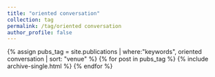 ```yaml
---
title: "oriented conversation"
collection: tag
permalink: /tag/oriented conversation
author_profile: false
---
```

{% assign pubs_tag = site.publications | where:"keywords", oriented conversation | sort: "venue" %}
{% for post in pubs_tag %}
  {% include archive-single.html %}
{% endfor %}